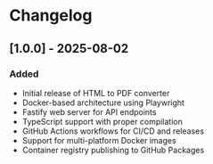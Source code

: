 # Changelog

## [1.0.0] - 2025-08-02

### Added
- Initial release of HTML to PDF converter
- Docker-based architecture using Playwright
- Fastify web server for API endpoints
- TypeScript support with proper compilation
- GitHub Actions workflows for CI/CD and releases
- Support for multi-platform Docker images
- Container registry publishing to GitHub Packages